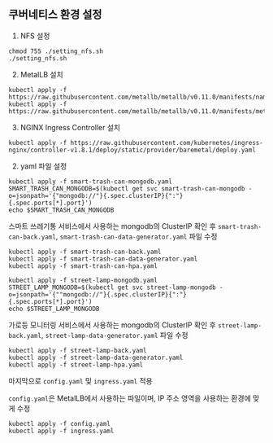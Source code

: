 ## 쿠버네티스 환경 설정

1. NFS 설정

```console
chmod 755 ./setting_nfs.sh
./setting_nfs.sh
```

2. MetalLB 설치

```console
kubectl apply -f https://raw.githubusercontent.com/metallb/metallb/v0.11.0/manifests/namespace.yaml
kubectl apply -f https://raw.githubusercontent.com/metallb/metallb/v0.11.0/manifests/metallb.yaml
```

3. NGINX Ingress Controller 설치

```console
kubectl apply -f https://raw.githubusercontent.com/kubernetes/ingress-nginx/controller-v1.8.1/deploy/static/provider/baremetal/deploy.yaml
```

2. yaml 파일 설정

```console
kubectl apply -f smart-trash-can-mongodb.yaml
SMART_TRASH_CAN_MONGODB=$(kubectl get svc smart-trash-can-mongodb -o=jsonpath='{"mongodb://"}{.spec.clusterIP}{":"}{.spec.ports[*].port}')
echo $SMART_TRASH_CAN_MONGODB
```

스마트 쓰레기통 서비스에서 사용하는 mongodb의 ClusterIP 확인 후 `smart-trash-can-back.yaml`, `smart-trash-can-data-generator.yaml` 파일 수정

```console
kubectl apply -f smart-trash-can-back.yaml
kubectl apply -f smart-trash-can-data-generator.yaml
kubectl apply -f smart-trash-can-hpa.yaml
```

```console
kubectl apply -f street-lamp-mongodb.yaml
STREET_LAMP_MONGODB=$(kubectl get svc street-lamp-mongodb -o=jsonpath='{""mongodb://"}{.spec.clusterIP}{":"}{.spec.ports[*].port}')
echo $STREET_LAMP_MONGODB
```

가로등 모니터링 서비스에서 사용하는 mongodb의 ClusterIP 확인 후 `street-lamp-back.yaml`, `street-lamp-data-generator.yaml` 파일 수정

```console
kubectl apply -f street-lamp-back.yaml
kubectl apply -f street-lamp-data-generator.yaml
kubectl apply -f street-lamp-hpa.yaml
```

마지막으로 `config.yaml` 및 `ingress.yaml` 적용

`config.yaml`은 MetalLB에서 사용하는 파일이며, IP 주소 영역을 사용하는 환경에 맞게 수정

```console
kubectl apply -f config.yaml
kubectl apply -f ingress.yaml
```
